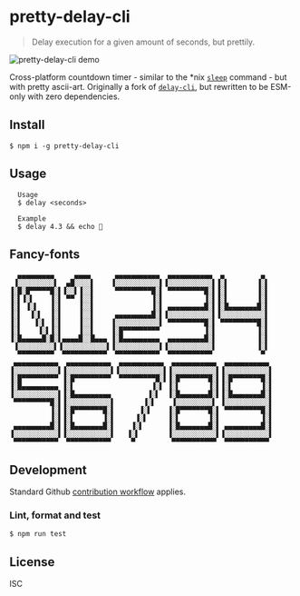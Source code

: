 # pretty-delay-cli

> Delay execution for a given amount of seconds, but prettily.

![pretty-delay-cli demo](https://user-images.githubusercontent.com/9677698/72782159-0c596900-3c5e-11ea-9697-45d116816102.gif)

Cross-platform countdown timer - similar to the \*nix
[`sleep`](<https://en.wikipedia.org/wiki/Sleep_(Unix)>) command - but with pretty ascii-art.
Originally a fork of [`delay-cli`](https://github.com/sindresorhus/delay-cli), but rewritten to be
ESM-only with zero dependencies.

## Install

```
$ npm i -g pretty-delay-cli
```

## Usage

```
  Usage
  $ delay <seconds>

  Example
  $ delay 4.3 && echo 🦄
```

## Fancy-fonts

```
  ▄▄▄▄▄▄▄▄▄     ▄▄▄▄      ▄▄▄▄▄▄▄▄▄▄▄  ▄▄▄▄▄▄▄▄▄▄▄  ▄         ▄
 ▐░░░░░░░░░▌  ▄█░░░░▌    ▐░░░░░░░░░░░▌▐░░░░░░░░░░░▌▐░▌       ▐░▌
▐░█░█▀▀▀▀▀█░▌▐░░▌▐░░▌     ▀▀▀▀▀▀▀▀▀█░▌ ▀▀▀▀▀▀▀▀▀█░▌▐░▌       ▐░▌
▐░▌▐░▌    ▐░▌ ▀▀ ▐░░▌              ▐░▌          ▐░▌▐░▌       ▐░▌
▐░▌ ▐░▌   ▐░▌    ▐░░▌              ▐░▌ ▄▄▄▄▄▄▄▄▄█░▌▐░█▄▄▄▄▄▄▄█░▌
▐░▌  ▐░▌  ▐░▌    ▐░░▌     ▄▄▄▄▄▄▄▄▄█░▌▐░░░░░░░░░░░▌▐░░░░░░░░░░░▌
▐░▌   ▐░▌ ▐░▌    ▐░░▌    ▐░░░░░░░░░░░▌ ▀▀▀▀▀▀▀▀▀█░▌ ▀▀▀▀▀▀▀▀▀█░▌
▐░▌    ▐░▌▐░▌    ▐░░▌    ▐░█▀▀▀▀▀▀▀▀▀           ▐░▌          ▐░▌
▐░█▄▄▄▄▄█░█░▌▄▄▄▄█░░█▄▄▄ ▐░█▄▄▄▄▄▄▄▄▄  ▄▄▄▄▄▄▄▄▄█░▌          ▐░▌
 ▐░░░░░░░░░▌▐░░░░░░░░░░░▌▐░░░░░░░░░░░▌▐░░░░░░░░░░░▌          ▐░▌
  ▀▀▀▀▀▀▀▀▀  ▀▀▀▀▀▀▀▀▀▀▀  ▀▀▀▀▀▀▀▀▀▀▀  ▀▀▀▀▀▀▀▀▀▀▀            ▀
 ▄▄▄▄▄▄▄▄▄▄▄  ▄▄▄▄▄▄▄▄▄▄▄  ▄▄▄▄▄▄▄▄▄▄▄  ▄▄▄▄▄▄▄▄▄▄▄  ▄▄▄▄▄▄▄▄▄▄▄
▐░░░░░░░░░░░▌▐░░░░░░░░░░░▌▐░░░░░░░░░░░▌▐░░░░░░░░░░░▌▐░░░░░░░░░░░▌
▐░█▀▀▀▀▀▀▀▀▀ ▐░█▀▀▀▀▀▀▀▀▀  ▀▀▀▀▀▀▀▀▀█░▌▐░█▀▀▀▀▀▀▀█░▌▐░█▀▀▀▀▀▀▀█░▌
▐░█▄▄▄▄▄▄▄▄▄ ▐░▌                   ▐░▌ ▐░▌       ▐░▌▐░▌       ▐░▌
▐░░░░░░░░░░░▌▐░█▄▄▄▄▄▄▄▄▄         ▐░▌  ▐░█▄▄▄▄▄▄▄█░▌▐░█▄▄▄▄▄▄▄█░▌
 ▀▀▀▀▀▀▀▀▀█░▌▐░░░░░░░░░░░▌       ▐░▌    ▐░░░░░░░░░▌ ▐░░░░░░░░░░░▌
          ▐░▌▐░█▀▀▀▀▀▀▀█░▌      ▐░▌    ▐░█▀▀▀▀▀▀▀█░▌ ▀▀▀▀▀▀▀▀▀█░▌
          ▐░▌▐░▌       ▐░▌     ▐░▌     ▐░▌       ▐░▌          ▐░▌
 ▄▄▄▄▄▄▄▄▄█░▌▐░█▄▄▄▄▄▄▄█░▌    ▐░▌      ▐░█▄▄▄▄▄▄▄█░▌ ▄▄▄▄▄▄▄▄▄█░▌
▐░░░░░░░░░░░▌▐░░░░░░░░░░░▌   ▐░▌       ▐░░░░░░░░░░░▌▐░░░░░░░░░░░▌
 ▀▀▀▀▀▀▀▀▀▀▀  ▀▀▀▀▀▀▀▀▀▀▀     ▀         ▀▀▀▀▀▀▀▀▀▀▀  ▀▀▀▀▀▀▀▀▀▀▀
```

## Development

Standard Github [contribution workflow](https://github.com/firstcontributions/first-contributions)
applies.

### Lint, format and test

```
$ npm run test
```

## License

ISC
